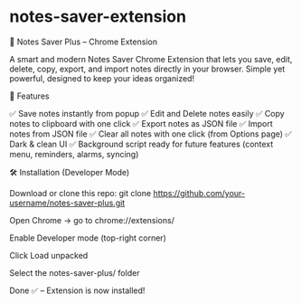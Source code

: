 # notes-saver-extension

📒 Notes Saver Plus – Chrome Extension

A smart and modern Notes Saver Chrome Extension that lets you save, edit, delete, copy, export, and import notes directly in your browser. Simple yet powerful, designed to keep your ideas organized!

🚀 Features

✅ Save notes instantly from popup
✅ Edit and Delete notes easily
✅ Copy notes to clipboard with one click
✅ Export notes as JSON file
✅ Import notes from JSON file
✅ Clear all notes with one click (from Options page)
✅ Dark & clean UI
✅ Background script ready for future features (context menu, reminders, alarms, syncing) 

🛠️ Installation (Developer Mode)

Download or clone this repo: git clone https://github.com/your-username/notes-saver-plus.git

Open Chrome → go to chrome://extensions/

Enable Developer mode (top-right corner)

Click Load unpacked

Select the notes-saver-plus/ folder

Done ✅ – Extension is now installed! 
